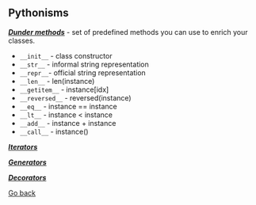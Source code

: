 ## Pythonisms

[**_Dunder methods_**](https://dbader.org/blog/python-dunder-methods) - set of predefined methods you can use to enrich your classes.

- `__init__` - class constructor
- `__str__` - informal string representation
- `__repr__`- official string representation
- `__len__` - len(instance)
- `__getitem__` - instance[idx]
- `__reversed__` - reversed(instance)
- `__eq__` - instance == instance
- `__lt__` - instance < instance
- `__add__` - instance + instance
- `__call__` - instance()

[_**Iterators**_](https://dbader.org/blog/python-iterators)

[_**Generators**_](https://dbader.org/blog/python-generators)

[_**Decorators**_](https://realpython.com/primer-on-python-decorators/)

[Go back](../README.md)
